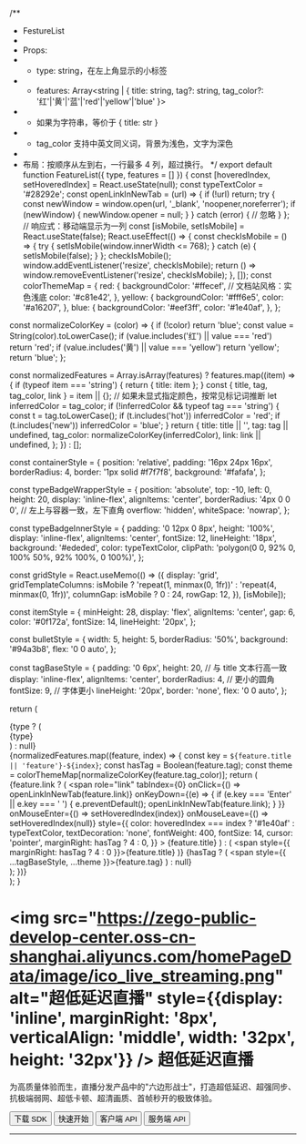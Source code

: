 /**
 * FestureList
 *
 * Props:
 * - type: string，在左上角显示的小标签
 * - features: Array<string | { title: string, tag?: string, tag_color?: '红'|'黄'|'蓝'|'red'|'yellow'|'blue' }>
 *   - 如果为字符串，等价于 { title: str }
 *   - tag_color 支持中英文同义词，背景为浅色，文字为深色
 *
 * 布局：按顺序从左到右，一行最多 4 列，超过换行。
 */
export default function FeatureList({ type, features = [] }) {
  const [hoveredIndex, setHoveredIndex] = React.useState(null);
  const typeTextColor = '#28292e';
  const openLinkInNewTab = (url) => {
    if (!url) return;
    try {
      const newWindow = window.open(url, '_blank', 'noopener,noreferrer');
      if (newWindow) {
        newWindow.opener = null;
      }
    } catch (error) {
      // 忽略
    }
  };
  // 响应式：移动端显示为一列
  const [isMobile, setIsMobile] = React.useState(false);
  React.useEffect(() => {
    const checkIsMobile = () => {
      try {
        setIsMobile(window.innerWidth <= 768);
      } catch (e) {
        setIsMobile(false);
      }
    };
    checkIsMobile();
    window.addEventListener('resize', checkIsMobile);
    return () => window.removeEventListener('resize', checkIsMobile);
  }, []);
  const colorThemeMap = {
    red: {
      backgroundColor: '#ffecef', // 文档站风格：实色浅底
      color: '#c81e42',
    },
    yellow: {
      backgroundColor: '#fff6e5',
      color: '#a16207',
    },
    blue: {
      backgroundColor: '#eef3ff',
      color: '#1e40af',
    },
  };

  const normalizeColorKey = (color) => {
    if (!color) return 'blue';
    const value = String(color).toLowerCase();
    if (value.includes('红') || value === 'red') return 'red';
    if (value.includes('黄') || value === 'yellow') return 'yellow';
    return 'blue';
  };

  const normalizedFeatures = Array.isArray(features)
    ? features.map((item) => {
        if (typeof item === 'string') {
          return { title: item };
        }
        const { title, tag, tag_color, link } = item || {};
        // 如果未显式指定颜色，按常见标记词推断
        let inferredColor = tag_color;
        if (!inferredColor && typeof tag === 'string') {
          const t = tag.toLowerCase();
          if (t.includes('hot')) inferredColor = 'red';
          if (t.includes('new')) inferredColor = 'blue';
        }
        return {
          title: title || '',
          tag: tag || undefined,
          tag_color: normalizeColorKey(inferredColor),
          link: link || undefined,
        };
      })
    : [];

  const containerStyle = {
    position: 'relative',
    padding: '16px 24px 16px',
    borderRadius: 4,
    border: '1px solid #f7f7f8',
    background: '#fafafa',
  };

  const typeBadgeWrapperStyle = {
    position: 'absolute',
    top: -10,
    left: 0,
    height: 20,
    display: 'inline-flex',
    alignItems: 'center',
    borderRadius: '4px 0 0 0', // 左上与容器一致，左下直角
    overflow: 'hidden',
    whiteSpace: 'nowrap',
  };

  const typeBadgeInnerStyle = {
    padding: '0 12px 0 8px',
    height: '100%',
    display: 'inline-flex',
    alignItems: 'center',
    fontSize: 12,
    lineHeight: '18px',
    background: '#ededed',
    color: typeTextColor,
    clipPath: 'polygon(0 0, 92% 0, 100% 50%, 92% 100%, 0 100%)',
  };

  const gridStyle = React.useMemo(() => ({
    display: 'grid',
    gridTemplateColumns: isMobile ? 'repeat(1, minmax(0, 1fr))' : 'repeat(4, minmax(0, 1fr))',
    columnGap: isMobile ? 0 : 24,
    rowGap: 12,
  }), [isMobile]);

  const itemStyle = {
    minHeight: 28,
    display: 'flex',
    alignItems: 'center',
    gap: 6,
    color: '#0f172a',
    fontSize: 14,
    lineHeight: '20px',
  };

  const bulletStyle = {
    width: 5,
    height: 5,
    borderRadius: '50%',
    background: '#94a3b8',
    flex: '0 0 auto',
  };

  const tagBaseStyle = {
    padding: '0 6px',
    height: 20, // 与 title 文本行高一致
    display: 'inline-flex',
    alignItems: 'center',
    borderRadius: 4, // 更小的圆角
    fontSize: 9, // 字体更小
    lineHeight: '20px',
    border: 'none',
    flex: '0 0 auto',
  };

  return (
    <div style={containerStyle}>
      {type ? (
        <div style={typeBadgeWrapperStyle}>
          <div style={typeBadgeInnerStyle}>{type}</div>
        </div>
      ) : null}
      <div style={gridStyle}>
        {normalizedFeatures.map((feature, index) => {
          const key = `${feature.title || 'feature'}-${index}`;
          const hasTag = Boolean(feature.tag);
          const theme = colorThemeMap[normalizeColorKey(feature.tag_color)];
          return (
            <div key={key} style={itemStyle}>
              <span style={bulletStyle} />
              {feature.link ? (
                <span
                  role="link"
                  tabIndex={0}
                  onClick={() => openLinkInNewTab(feature.link)}
                  onKeyDown={(e) => {
                    if (e.key === 'Enter' || e.key === ' ') {
                      e.preventDefault();
                      openLinkInNewTab(feature.link);
                    }
                  }}
                  onMouseEnter={() => setHoveredIndex(index)}
                  onMouseLeave={() => setHoveredIndex(null)}
                  style={{
                    color: hoveredIndex === index ? '#1e40af' : typeTextColor,
                    textDecoration: 'none',
                    fontWeight: 400,
                    fontSize: 14,
                    cursor: 'pointer',
                    marginRight: hasTag ? 4 : 0,
                  }}
                >
                  {feature.title}
                </span>
              ) : (
                <span style={{ marginRight: hasTag ? 4 : 0 }}>{feature.title}</span>
              )}
              {hasTag ? (
                <span style={{ ...tagBaseStyle, ...theme }}>{feature.tag}</span>
              ) : null}
            </div>
          );
        })}
      </div>
    </div>
  );
}



# <img src="https://zego-public-develop-center.oss-cn-shanghai.aliyuncs.com/homePageData/image/ico_live_streaming.png" alt="超低延迟直播" style={{display: 'inline', marginRight: '8px', verticalAlign: 'middle', width: '32px', height: '32px'}} /> 超低延迟直播

为高质量体验而生，直播分发产品中的"六边形战士"，打造超低延迟、超强同步、抗极端弱网、超低卡顿、超清画质、首帧秒开的极致体验。

<Button primary-color="NavyBlue" target="_blank" href="/live-streaming-windows/client-sdk/download-sdk">下载 SDK</Button>
<Button primary-color="NavyBlue" target="_blank" href="/live-streaming-windows/quick-start/implementing-live-streaming">快速开始</Button>
<Button primary-color="NavyBlue" target="_blank" href="/live-streaming-api/overview">客户端 API</Button>
<Button primary-color="NavyBlue" target="_blank" href="/live-streaming-server/api-reference/overview">服务端 API</Button>

---

<Steps titleSite="h3">
  <Step title="产品介绍" icon="https://doc-media.zego.im/sdk-doc/Pics/Express/overview_catalog/icon_documentation_jianjie.png">
    <FeatureList
      features={        [
                {
                        "title": "概述",
                        "link": "/live-streaming-windows/introduction/overview"
                },
                {
                        "title": "产品功能",
                        "link": "/live-streaming-windows/introduction/product-feature-list"
                },
                {
                        "title": "基本概念",
                        "link": "/live-streaming-windows/introduction/basic-concept"
                },
                {
                        "title": "产品优势",
                        "link": "/live-streaming-windows/introduction/product-advantages"
                },
                {
                        "title": "应用场景",
                        "link": "/live-streaming-windows/introduction/application-scenarios"
                },
                {
                        "title": "限制说明",
                        "link": "/live-streaming-windows/introduction/restriction"
                }
        ]}
    />
  </Step>
  <Step title="快速开始" icon="https://doc-media.zego.im/sdk-doc/Pics/Express/overview_catalog/icon_documentation_kuaisukaishi.png">
    <FeatureList
      features={        [
                {
                        "title": "跑通示例源码",
                        "link": "/live-streaming-windows/quick-start/run-example-code"
                },
                {
                        "title": "集成 SDK",
                        "link": "/live-streaming-windows/quick-start/integrating-sdk"
                },
                {
                        "title": "快速实现超低延迟直播",
                        "link": "/live-streaming-windows/quick-start/implementing-live-streaming"
                },
                {
                        "title": "场景化音视频配置",
                        "link": "/live-streaming-windows/quick-start/scenario-based-audio-video-configuration"
                }
        ]}
    />
  </Step>
  <Step title="直播能力" icon="https://doc-media.zego.im/sdk-doc/Pics/Express/overview_catalog/icon_documentation_zhibo.png">
    <FeatureList
      type="基础"
      features={        [
                {
                        "title": "混流",
                        "link": "/live-streaming-windows/live-streaming/stream-mixing"
                }
        ]}
    />
    <br/>
    <FeatureList
      type="进阶"
      features={        [
                {
                        "title": "单流转码",
                        "link": "/live-streaming-windows/live-streaming/single-stream-transcoding"
                },
                {
                        "title": "RTMP 推流到 ZEGO 服务器",
                        "link": "/live-streaming-windows/live-streaming/obs-push"
                }
        ]}
    />
  </Step>
  <Step title="通信能力" icon="https://doc-media.zego.im/sdk-doc/Pics/Express/overview_catalog/icon_documentation_tongxun.png">
    <FeatureList
      type="基础"
      features={        [
                {
                        "title": "使用 Token 鉴权",
                        "link": "/live-streaming-windows/communication/use-token-authentication"
                },
                {
                        "title": "通话质量监测",
                        "link": "/live-streaming-windows/communication/monitor-stream-quality"
                },
                {
                        "title": "网络测速",
                        "link": "/live-streaming-windows/communication/testing-network"
                },
                {
                        "title": "设备检测",
                        "link": "/live-streaming-windows/communication/pre-call-detection"
                }
        ]}
    />
    <br/>
    <FeatureList
      type="进阶"
      features={        [
                {
                        "title": "多源采集",
                        "link": "/live-streaming-windows/communication/multi-source-capture"
                },
                {
                        "title": "同时推多路流",
                        "link": "/live-streaming-windows/communication/push-multiple-streams"
                },
                {
                        "title": "媒体补充增强信息（SEI）",
                        "link": "/live-streaming-windows/communication/sei"
                },
                {
                        "title": "云代理",
                        "link": "/live-streaming-windows/communication/cloud-proxy"
                },
                {
                        "title": "音视频流加密",
                        "link": "/live-streaming-windows/communication/encrypt-streams"
                },
                {
                        "title": "游戏语音",
                        "link": "/live-streaming-windows/communication/range-audio"
                }
        ]}
    />
  </Step>
  <Step title="房间能力" icon="https://doc-media.zego.im/sdk-doc/Pics/Express/overview_catalog/icon_documentation_fangjian.png">
    <FeatureList
      type="基础"
      features={        [
                {
                        "title": "房间连接状态说明",
                        "link": "/live-streaming-windows/room/room-connection-status"
                },
                {
                        "title": "实时消息与信令",
                        "link": "/live-streaming-windows/room/messaging-and-signaling"
                }
        ]}
    />
    <br/>
    <FeatureList
      type="进阶"
      features={        [
                {
                        "title": "登录多房间",
                        "link": "/live-streaming-windows/room/multi-room-login"
                }
        ]}
    />
  </Step>
  <Step title="音频能力" icon="https://doc-media.zego.im/sdk-doc/Pics/Express/overview_catalog/icon_documentation_yinpin.png">
    <FeatureList
      type="基础"
      features={        [
                {
                        "title": "音频频谱与音量变化",
                        "link": "/live-streaming-windows/audio/sound-level-spectrum"
                },
                {
                        "title": "耳返与声道设置",
                        "link": "/live-streaming-windows/audio/headphone-monitor"
                },
                {
                        "title": "音频 3A 处理",
                        "link": "/live-streaming-windows/audio/audio-3a-processing"
                },
                {
                        "title": "变声/混响/立体声",
                        "link": "/live-streaming-windows/audio/audio-effects"
                }
        ]}
    />
    <br/>
    <FeatureList
      type="进阶"
      features={        [
                {
                        "title": "场景化 AI 降噪",
                        "link": "/live-streaming-windows/audio/scenario-based-ai-noise-reduction"
                },
                {
                        "title": "自定义音频采集与渲染",
                        "link": "/live-streaming-windows/audio/custom-audio-capture-and-rendering"
                },
                {
                        "title": "自定义音频处理",
                        "link": "/live-streaming-windows/audio/custom-audio-processing"
                },
                {
                        "title": "AI 变声",
                        "link": "/live-streaming-windows/audio/ai-voice-changer"
                }
        ]}
    />
    <br/>
    <FeatureList
      features={        [
                {
                        "title": "原始音频数据获取",
                        "link": "/live-streaming-windows/audio/get-audio-raw-data"
                }
        ]}
    />
  </Step>
  <Step title="视频能力" icon="https://doc-media.zego.im/sdk-doc/Pics/Express/overview_catalog/icon_documentation_shipin.png">
    <FeatureList
      type="基础"
      features={        [
                {
                        "title": "常用视频配置",
                        "link": "/live-streaming-windows/video/common-video-configuration"
                },
                {
                        "title": "屏幕共享",
                        "link": "/live-streaming-windows/video/screen-sharing"
                },
                {
                        "title": "水印和截图",
                        "link": "/live-streaming-windows/video/watermark-and-screenshot"
                }
        ]}
    />
    <br/>
    <FeatureList
      type="进阶"
      features={        [
                {
                        "title": "设置视频编码方式",
                        "link": "/live-streaming-windows/video/set-video-encoding"
                },
                {
                        "title": "自定义视频采集",
                        "link": "/live-streaming-windows/video/custom-video-capture"
                },
                {
                        "title": "自定义视频渲染",
                        "link": "/live-streaming-windows/video/custom-video-rendering"
                },
                {
                        "title": "自定义视频前处理",
                        "link": "/live-streaming-windows/video/custom-video-preprocessing"
                },
                {
                        "title": "主体分割",
                        "link": "/live-streaming-windows/video/object-segmentation"
                },
                {
                        "title": "H.265",
                        "link": "/live-streaming-windows/video/h265"
                },
                {
                        "title": "视频大小流和分层编码",
                        "link": "/live-streaming-windows/video/small-large-video-stream-and-layered-encoding"
                },
                {
                        "title": "推流视频增强",
                        "link": "/live-streaming-windows/video/publish-video-enhancement"
                }
        ]}
    />
  </Step>
  <Step title="其他能力" icon="https://doc-media.zego.im/sdk-doc/Pics/Express/overview_catalog/icon_documentation_xiaoxi_2.png">
    <FeatureList
      type="基础"
      features={        [
                {
                        "title": "媒体播放器",
                        "link": "/live-streaming-windows/other/media-player"
                },
                {
                        "title": "音效文件播放器",
                        "link": "/live-streaming-windows/other/audio-effect-player"
                },
                {
                        "title": "音视频录制",
                        "link": "/live-streaming-windows/other/local-media-recording"
                }
        ]}
    />
    <br/>
    <FeatureList
      type="进阶"
      features={        [
                {
                        "title": "播放透明礼物特效",
                        "link": "/live-streaming-windows/other/play-transparent-gift-effects"
                }
        ]}
    />
  </Step>
  <Step title="最佳实践" icon="https://doc-media.zego.im/sdk-doc/Pics/Express/overview_catalog/icon_documentation_zuijiashijian.png">
    <FeatureList
      features={        [
                {
                        "title": "和 AI 美颜的搭配使用",
                        "link": "/live-streaming-windows/best-practice/integration-with-zego-effects-sdk"
                },
                {
                        "title": "秀场直播秒开方案",
                        "link": "/live-streaming-windows/best-practice/instant-startup-solution"
                },
                {
                        "title": "调试与配置",
                        "link": "/live-streaming-windows/best-practice/debug-and-config"
                }
        ]}
    />
  </Step>
  <Step title="参考文档" icon="https://doc-media.zego.im/sdk-doc/Pics/Express/overview_catalog/icon_documentation_cankaowendang.png">
    <FeatureList
      features={      [
            {
                  "title": "客户端 API",
                  "link": "/live-streaming-api/overview"
            },
            {
                  "title": "服务端 API",
                  "link": "/live-streaming-server/api-reference/overview"
            },
            {
                  "title": "常见错误码",
                  "link": "/live-streaming-ios/client-sdk/error-code"
            },
            {
                  "title": "常见问题",
                  "link": "/faq/overview"
            }
      ]}
    />
  </Step>
</Steps>